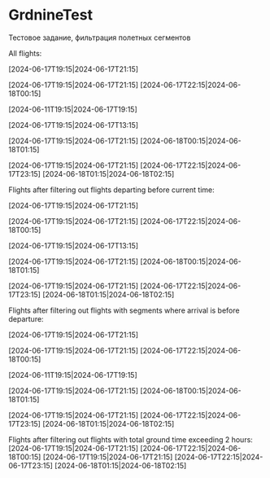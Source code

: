 # GrdnineTest
Тестовое задание, фильтрация полетных сегментов

All flights: 

[2024-06-17T19:15|2024-06-17T21:15]

[2024-06-17T19:15|2024-06-17T21:15] [2024-06-17T22:15|2024-06-18T00:15]

[2024-06-11T19:15|2024-06-17T19:15]

[2024-06-17T19:15|2024-06-17T13:15]

[2024-06-17T19:15|2024-06-17T21:15] [2024-06-18T00:15|2024-06-18T01:15]

[2024-06-17T19:15|2024-06-17T21:15] [2024-06-17T22:15|2024-06-17T23:15] [2024-06-18T01:15|2024-06-18T02:15]


Flights after filtering out flights departing before current time:

[2024-06-17T19:15|2024-06-17T21:15]

[2024-06-17T19:15|2024-06-17T21:15] [2024-06-17T22:15|2024-06-18T00:15]

[2024-06-17T19:15|2024-06-17T13:15]

[2024-06-17T19:15|2024-06-17T21:15] [2024-06-18T00:15|2024-06-18T01:15]

[2024-06-17T19:15|2024-06-17T21:15] [2024-06-17T22:15|2024-06-17T23:15] [2024-06-18T01:15|2024-06-18T02:15]


Flights after filtering out flights with segments where arrival is before departure:

[2024-06-17T19:15|2024-06-17T21:15]

[2024-06-17T19:15|2024-06-17T21:15] [2024-06-17T22:15|2024-06-18T00:15]

[2024-06-11T19:15|2024-06-17T19:15]

[2024-06-17T19:15|2024-06-17T21:15] [2024-06-18T00:15|2024-06-18T01:15]

[2024-06-17T19:15|2024-06-17T21:15] [2024-06-17T22:15|2024-06-17T23:15] [2024-06-18T01:15|2024-06-18T02:15]


Flights after filtering out flights with total ground time exceeding 2 hours:
[2024-06-17T19:15|2024-06-17T21:15] [2024-06-17T22:15|2024-06-18T00:15]
[2024-06-17T19:15|2024-06-17T21:15] [2024-06-17T22:15|2024-06-17T23:15] [2024-06-18T01:15|2024-06-18T02:15]
